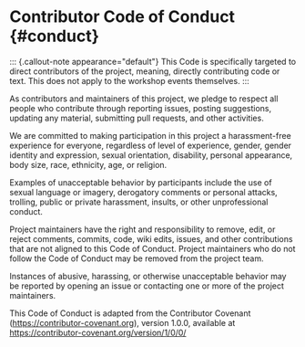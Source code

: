 # Contributor Code of Conduct {#conduct}

::: {.callout-note appearance="default"}
This Code is specifically targeted to direct contributors of the
project, meaning, directly contributing code or text. This does not
apply to the workshop events themselves.
:::

As contributors and maintainers of this project, we pledge to respect
all people who contribute through reporting issues, posting suggestions,
updating any material, submitting pull requests, and other activities.

We are committed to making participation in this project a
harassment-free experience for everyone, regardless of level of
experience, gender, gender identity and expression, sexual orientation,
disability, personal appearance, body size, race, ethnicity, age, or
religion.

Examples of unacceptable behavior by participants include the use of
sexual language or imagery, derogatory comments or personal attacks,
trolling, public or private harassment, insults, or other unprofessional
conduct.

Project maintainers have the right and responsibility to remove, edit,
or reject comments, commits, code, wiki edits, issues, and other
contributions that are not aligned to this Code of Conduct. Project
maintainers who do not follow the Code of Conduct may be removed from
the project team.

Instances of abusive, harassing, or otherwise unacceptable behavior may
be reported by opening an issue or contacting one or more of the project
maintainers.

This Code of Conduct is adapted from the Contributor Covenant
(<https://contributor-covenant.org>), version 1.0.0, available at
<https://contributor-covenant.org/version/1/0/0/>
